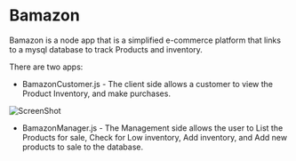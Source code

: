 # Bamazon
Bamazon is a node app that is a simplified e-commerce platform that links to a mysql database to track Products and inventory. 

There are two apps:

* BamazonCustomer.js - The client side allows a customer to view the Product Inventory, and make purchases.

![ScreenShot](https://github.com/jcruey/Bamazon/blob/master/BamazonCustomer.gif)

* BamazonManager.js - The Management side allows the user to List the Products for sale, Check for Low inventory, Add inventory, and Add new products to sale to the database.




